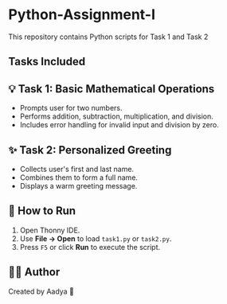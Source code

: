 # Python-Assignment-I
This repository contains Python scripts for Task 1 and Task 2
## Tasks Included

## 💡 Task 1: Basic Mathematical Operations
- Prompts user for two numbers.
- Performs addition, subtraction, multiplication, and division.
- Includes error handling for invalid input and division by zero.

## ✨ Task 2: Personalized Greeting
- Collects user's first and last name.
- Combines them to form a full name.
- Displays a warm greeting message.

## 🔄 How to Run

1. Open Thonny IDE.
2. Use **File → Open** to load `task1.py` or `task2.py`.
3. Press `F5` or click **Run** to execute the script.

## 👩‍💻 Author
Created by Aadya 💫

